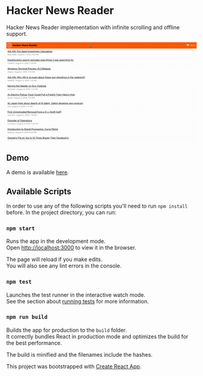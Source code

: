 # Hacker News Reader

Hacker News Reader implementation with infinite scrolling and offline support.

![Preview of the application](demo.gif)

## Demo

A demo is available [here](https://xenodochial-lamarr-5f16b2.netlify.com).

## Available Scripts

In order to use any of the following scripts you'll need to run `npm install` before.
In the project directory, you can run:

### `npm start`

Runs the app in the development mode.<br>
Open [http://localhost:3000](http://localhost:3000) to view it in the browser.

The page will reload if you make edits.<br>
You will also see any lint errors in the console.

### `npm test`

Launches the test runner in the interactive watch mode.<br>
See the section about [running tests](https://facebook.github.io/create-react-app/docs/running-tests) for more information.

### `npm run build`

Builds the app for production to the `build` folder.<br>
It correctly bundles React in production mode and optimizes the build for the best performance.

The build is minified and the filenames include the hashes.<br>

This project was bootstrapped with [Create React App](https://github.com/facebook/create-react-app).
